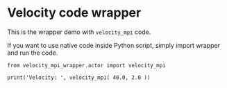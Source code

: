 Velocity code wrapper
===

This is the wrapper demo with `velocity_mpi` code.

If you want to use native code inside Python script, simply import wrapper and run the code.

    from velocity_mpi_wrapper.actor import velocity_mpi

    print('Velocity: ', velocity_mpi( 40.0, 2.0 ))

